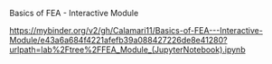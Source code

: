 Basics of FEA - Interactive Module

https://mybinder.org/v2/gh/Calamari11/Basics-of-FEA---Interactive-Module/e43a6a684f4221afefb39a088427226de8e41280?urlpath=lab%2Ftree%2FFEA_Module_(JupyterNotebook).ipynb
